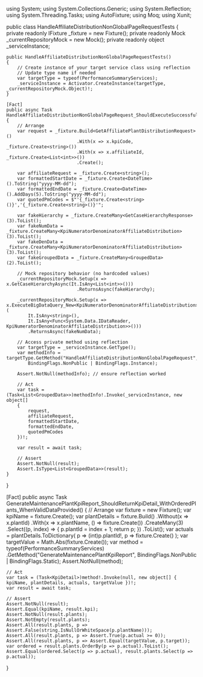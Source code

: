 using System;
using System.Collections.Generic;
using System.Reflection;
using System.Threading.Tasks;
using AutoFixture;
using Moq;
using Xunit;

public class HandleAffiliateDistributionNonGlobalPageRequestTests
{
    private readonly IFixture _fixture = new Fixture();
    private readonly Mock<ICurrentRepository> _currentRepositoryMock = new Mock<ICurrentRepository>();
    private readonly object _serviceInstance;

    public HandleAffiliateDistributionNonGlobalPageRequestTests()
    {
        // Create instance of your target service class using reflection
        // Update type name if needed
        var targetType = typeof(PerformanceSummaryServices);
        _serviceInstance = Activator.CreateInstance(targetType, _currentRepositoryMock.Object)!;
    }

    [Fact]
    public async Task HandleAffiliateDistributionNonGlobalPageRequest_ShouldExecuteSuccessfully_UsingAutoFixture()
    {
        // Arrange
        var request = _fixture.Build<GetAffiliatePlantDistributionRequest>()
                              .With(x => x.kpiCode, _fixture.Create<string>())
                              .With(x => x.affiliateId, _fixture.Create<List<int>>())
                              .Create();

        var affiliateRequest = _fixture.Create<string>();
        var formattedStartDate = _fixture.Create<DateTime>().ToString("yyyy-MM-dd");
        var formattedEndDate = _fixture.Create<DateTime>().AddDays(5).ToString("yyyy-MM-dd");
        var quotedPmCodes = $"'{_fixture.Create<string>()}','{_fixture.Create<string>()}'";

        var fakeHierarchy = _fixture.CreateMany<GetCaseHierarchyResponse>(3).ToList();
        var fakeNumData = _fixture.CreateMany<KpiNumeratorDenominatorAffiliateDistribution>(3).ToList();
        var fakeDenData = _fixture.CreateMany<KpiNumeratorDenominatorAffiliateDistribution>(3).ToList();
        var fakeGroupedData = _fixture.CreateMany<GroupedData>(2).ToList();

        // Mock repository behavior (no hardcoded values)
        _currentRepositoryMock.Setup(x => x.GetCaseHierarchyAsync(It.IsAny<List<int>>()))
                              .ReturnsAsync(fakeHierarchy);

        _currentRepositoryMock.Setup(x => x.ExecuteBigDataQuery_New<KpiNumeratorDenominatorAffiliateDistribution>(
            It.IsAny<string>(),
            It.IsAny<Func<System.Data.IDataReader, KpiNumeratorDenominatorAffiliateDistribution>>()))
            .ReturnsAsync(fakeNumData);

        // Access private method using reflection
        var targetType = _serviceInstance.GetType();
        var methodInfo = targetType.GetMethod("HandleAffiliateDistributionNonGlobalPageRequest",
            BindingFlags.NonPublic | BindingFlags.Instance);

        Assert.NotNull(methodInfo); // ensure reflection worked

        // Act
        var task = (Task<List<GroupedData>>)methodInfo!.Invoke(_serviceInstance, new object[]
        {
            request,
            affiliateRequest,
            formattedStartDate,
            formattedEndDate,
            quotedPmCodes
        })!;

        var result = await task;

        // Assert
        Assert.NotNull(result);
        Assert.IsType<List<GroupedData>>(result);
    }
}

[Fact]
public async Task GenerateMaintenancePlantKpiReport_ShouldReturnKpiDetail_WithOrderedPlants_WhenValidDataProvided()
{
    // Arrange
    var fixture = new Fixture();
    var kpiName = fixture.Create<string>();
    var plantDetails = fixture.Build<GetCaseHierarchyResponse>()
                              .Without(x => x.plantId)
                              .With(x => x.plantName, () => fixture.Create<string>())
                              .CreateMany(3)
                              .Select((p, index) =>
                              {
                                  p.plantId = index + 1; 
                                  return p;
                              })
                              .ToList();
    var actuals = plantDetails.ToDictionary(
        p => (int)p.plantId!,
        p => fixture.Create<decimal>()
    );
    var targetValue = Math.Abs(fixture.Create<decimal>()); 
    var method = typeof(PerformanceSummaryServices)
        .GetMethod("GenerateMaintenancePlantKpiReport", BindingFlags.NonPublic | BindingFlags.Static);
    Assert.NotNull(method);

    // Act
    var task = (Task<KpiDetail>)method!.Invoke(null, new object[] { kpiName, plantDetails, actuals, targetValue })!;
    var result = await task;

    // Assert
    Assert.NotNull(result);
    Assert.Equal(kpiName, result.kpi);
    Assert.NotNull(result.plants);
    Assert.NotEmpty(result.plants);
    Assert.All(result.plants, p => Assert.False(string.IsNullOrWhiteSpace(p.plantName)));
    Assert.All(result.plants, p => Assert.True(p.actual >= 0));
    Assert.All(result.plants, p => Assert.Equal(targetValue, p.target));
    var ordered = result.plants.OrderBy(p => p.actual).ToList();
    Assert.Equal(ordered.Select(p => p.actual), result.plants.Select(p => p.actual));
}
